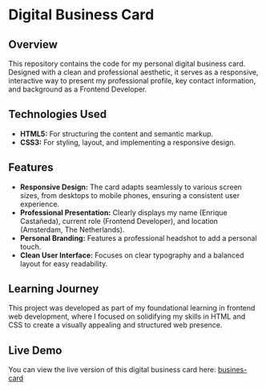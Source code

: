 # Digital Business Card 

## Overview

This repository contains the code for my personal digital business card. Designed with a clean and professional aesthetic, it serves as a responsive, interactive way to present my professional profile, key contact information, and background as a Frontend Developer.

## Technologies Used

* **HTML5:** For structuring the content and semantic markup.
* **CSS3:** For styling, layout, and implementing a responsive design.

## Features

* **Responsive Design:** The card adapts seamlessly to various screen sizes, from desktops to mobile phones, ensuring a consistent user experience.
* **Professional Presentation:** Clearly displays my name (Enrique Castañeda), current role (Frontend Developer), and location (Amsterdam, The Netherlands).
* **Personal Branding:** Features a professional headshot to add a personal touch.
* **Clean User Interface:** Focuses on clear typography and a balanced layout for easy readability.

## Learning Journey

This project was developed as part of my foundational learning in frontend web development, where I focused on solidifying my skills in HTML and CSS to create a visually appealing and structured web presence.

## Live Demo

You can view the live version of this digital business card here:
[busines-card](https://dynamic-shortbread-0f5710.netlify.app/)


